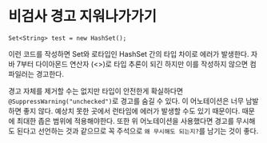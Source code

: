 # 비검사 경고 지워나가가기

`Set<String> test = new HashSet();`

이런 코드를 작성하면 Set<String>와 로타입인 HashSet 간의 타입 차이로 에러가 발생한다. 자바 7부터 다이아몬드 연산자 (<>)로 타입 추론이 되긴 하지만
이를 작성하지 않으면 컴파일러는 경고한다.

경고 자체를 제거할 수는 없지만 타입이 안전한게 확실하다면 `@SuppressWarning("unchecked")`로 경고를 숨길 수 있다. 이 어노테이션은 너무 남발하면 좋지 않다.
예상치 못한 곳에서 런타임에 에러가 발생할 수도 있기 때문이다. 때문에 최대한 좁은 범위에 적용해야한다. 또한 위 어노테이션을 사용했다면 경고를 무시해도 된다고 
선언하는 것과 같으므로 꼭 주석으로 `왜 무시해도 되는지?`를 남기는 것이 좋다. 